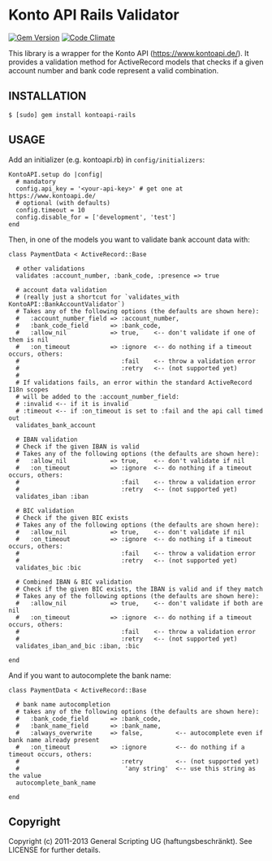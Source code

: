 Konto API Rails Validator
=========================

[![Gem Version](https://badge.fury.io/rb/kontoapi-rails.png)](http://badge.fury.io/rb/kontoapi-rails)
[![Code Climate](https://codeclimate.com/github/GeneralScripting/kontoapi-rails.png)](https://codeclimate.com/github/GeneralScripting/kontoapi-rails)

This library is a wrapper for the Konto API (https://www.kontoapi.de/).
It provides a validation method for ActiveRecord models that checks if a given account number and bank code represent a valid combination.

INSTALLATION
------------

    $ [sudo] gem install kontoapi-rails

USAGE
-----

Add an initializer (e.g. kontoapi.rb) in `config/initializers`:

    KontoAPI.setup do |config|
      # mandatory
      config.api_key = '<your-api-key>' # get one at https://www.kontoapi.de/
      # optional (with defaults)
      config.timeout = 10
      config.disable_for = ['development', 'test']
    end

Then, in one of the models you want to validate bank account data with:

    class PaymentData < ActiveRecord::Base
    
      # other validations
      validates :account_number, :bank_code, :presence => true
    
      # account data validation
      # (really just a shortcut for `validates_with KontoAPI::BankAccountValidator`)
      # Takes any of the following options (the defaults are shown here):
      #   :account_number_field => :account_number,
      #   :bank_code_field      => :bank_code,
      #   :allow_nil            => true,    <-- don't validate if one of them is nil
      #   :on_timeout           => :ignore  <-- do nothing if a timeout occurs, others:
      #                            :fail    <-- throw a validation error
      #                            :retry   <-- (not supported yet)
      #
      # If validations fails, an error within the standard ActiveRecord I18n scopes
      # will be added to the :account_number_field:
      # :invalid <-- if it is invalid
      # :timeout <-- if :on_timeout is set to :fail and the api call timed out
      validates_bank_account
      
      # IBAN validation
      # Check if the given IBAN is valid
      # Takes any of the following options (the defaults are shown here):
      #   :allow_nil            => true,    <-- don't validate if nil
      #   :on_timeout           => :ignore  <-- do nothing if a timeout occurs, others:
      #                            :fail    <-- throw a validation error
      #                            :retry   <-- (not supported yet)
      validates_iban :iban
      
      # BIC validation
      # Check if the given BIC exists
      # Takes any of the following options (the defaults are shown here):
      #   :allow_nil            => true,    <-- don't validate if nil
      #   :on_timeout           => :ignore  <-- do nothing if a timeout occurs, others:
      #                            :fail    <-- throw a validation error
      #                            :retry   <-- (not supported yet)
      validates_bic :bic

      # Combined IBAN & BIC validation
      # Check if the given BIC exists, the IBAN is valid and if they match
      # Takes any of the following options (the defaults are shown here):
      #   :allow_nil            => true,    <-- don't validate if both are nil
      #   :on_timeout           => :ignore  <-- do nothing if a timeout occurs, others:
      #                            :fail    <-- throw a validation error
      #                            :retry   <-- (not supported yet)
      validates_iban_and_bic :iban, :bic
    
    end

And if you want to autocomplete the bank name:

    class PaymentData < ActiveRecord::Base

      # bank name autocompletion
      # takes any of the following options (the defaults are shown here):
      #   :bank_code_field      => :bank_code,
      #   :bank_name_field      => :bank_name,
      #   :always_overwrite     => false,         <-- autocomplete even if bank name already present
      #   :on_timeout           => :ignore        <-- do nothing if a timeout occurs, others:
      #                            :retry         <-- (not supported yet)
      #                             'any string'  <-- use this string as the value
      autocomplete_bank_name
    
    end

Copyright
---------

Copyright (c) 2011-2013 General Scripting UG (haftungsbeschränkt). See LICENSE for further details.

